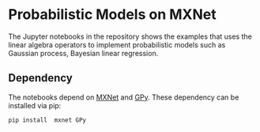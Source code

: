 # Probabilistic Models on MXNet

The Jupyter notebooks in the repository shows the examples that uses the linear algebra operators to implement probabilistic models such as Gaussian process, Bayesian linear regression.

## Dependency

The notebooks depend on [MXNet](https://github.com/apache/incubator-mxnet) and [GPy](https://github.com/SheffieldML/GPy). These dependency can be installed via pip:
```
pip install  mxnet GPy
```
